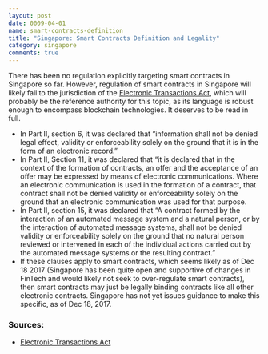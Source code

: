 ```yaml
---
layout: post
date: 0009-04-01
name: smart-contracts-definition
title: "Singapore: Smart Contracts Definition and Legality"
category: singapore
comments: true
---
```


There has been no regulation explicitly targeting smart contracts in Singapore so far. However, regulation of smart contracts in Singapore will likely fall to the jurisdiction of the [Electronic Transactions Act](https://sso.agc.gov.sg/Act/ETA2010#P1I-), which will probably be the reference authority for this topic, as its language is robust enough to encompass blockchain technologies. It deserves to be read in full.
   * In Part II, section 6, it was declared that “information shall not be denied legal effect, validity or enforceability solely on the ground that it is in the form of an electronic record.” 
   * In Part II, Section 11, it was declared that “it is declared that in the context of the formation of contracts, an offer and the acceptance of an offer may be expressed by means of electronic communications. Where an electronic communication is used in the formation of a contract, that contract shall not be denied validity or enforceability solely on the ground that an electronic communication was used for that purpose. 
   * In Part II, section 15, it was declared that “A contract formed by the interaction of an automated message system and a natural person, or by the interaction of automated message systems, shall not be denied validity or enforceability solely on the ground that no natural person reviewed or intervened in each of the individual actions carried out by the automated message systems or the resulting contract.” 
   * If these clauses apply to smart contracts, which seems likely as of Dec 18 2017 (Singapore has been quite open and supportive of changes in FinTech and would likely not seek to over-regulate smart contracts), then smart contracts may just be legally binding contracts like all other electronic contracts. Singapore has not yet issues guidance to make this specific, as of Dec 18, 2017. 

### Sources:
   * [Electronic Transactions Act](https://sso.agc.gov.sg/Act/ETA2010#P1I-)
